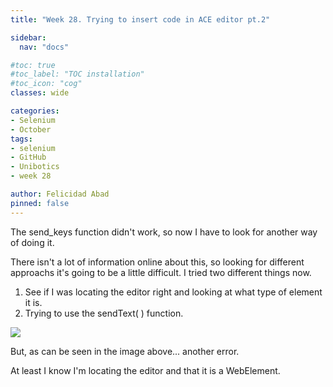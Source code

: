 ```yaml
---
title: "Week 28. Trying to insert code in ACE editor pt.2"

sidebar:
  nav: "docs"

#toc: true
#toc_label: "TOC installation"
#toc_icon: "cog"
classes: wide

categories:
- Selenium
- October
tags:
- selenium
- GitHub
- Unibotics
- week 28

author: Felicidad Abad
pinned: false
---
```



The send_keys function didn't work, so now I have to look for another way of doing it.

There isn't a lot of information online about this, so looking for different approachs it's going to be a little difficult. I tried two different things now.
1. See if I was locating the editor right and looking at what type of element it is.
1. Trying to use the sendText( ) function.

![](/2021-tfg-felicidad-abad/images/ace-insert-error2.png)

But, as can be seen in the image above... another error.

At least I know I'm locating the editor and that it is a WebElement.

